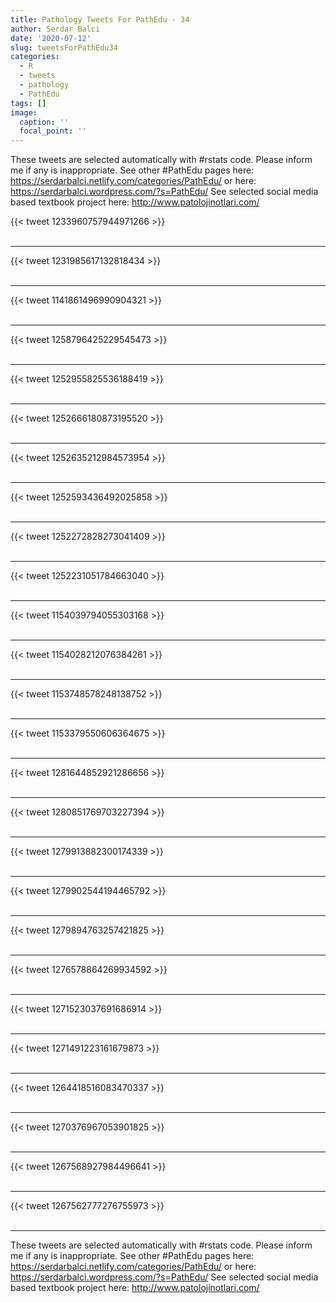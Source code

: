 ```yaml
---
title: Pathology Tweets For PathEdu - 34
author: Serdar Balci
date: '2020-07-12'
slug: tweetsForPathEdu34
categories:
  - R
  - tweets
  - pathology
  - PathEdu
tags: []
image:
  caption: ''
  focal_point: ''
---
```



These tweets are selected automatically with #rstats code. Please inform me if any is inappropriate.
See other #PathEdu pages here: https://serdarbalci.netlify.com/categories/PathEdu/  or here: https://serdarbalci.wordpress.com/?s=PathEdu/ 
See selected social media based textbook project here: http://www.patolojinotlari.com/

{{< tweet 1233960757944971266 >}}
<br>
<br>
<hr>
{{< tweet 1231985617132818434 >}}
<br>
<br>
<hr>
{{< tweet 1141861496990904321 >}}
<br>
<br>
<hr>
{{< tweet 1258796425229545473 >}}
<br>
<br>
<hr>
{{< tweet 1252955825536188419 >}}
<br>
<br>
<hr>
{{< tweet 1252666180873195520 >}}
<br>
<br>
<hr>
{{< tweet 1252635212984573954 >}}
<br>
<br>
<hr>
{{< tweet 1252593436492025858 >}}
<br>
<br>
<hr>
{{< tweet 1252272828273041409 >}}
<br>
<br>
<hr>
{{< tweet 1252231051784663040 >}}
<br>
<br>
<hr>
{{< tweet 1154039794055303168 >}}
<br>
<br>
<hr>
{{< tweet 1154028212076384261 >}}
<br>
<br>
<hr>
{{< tweet 1153748578248138752 >}}
<br>
<br>
<hr>
{{< tweet 1153379550606364675 >}}
<br>
<br>
<hr>
{{< tweet 1281644852921286656 >}}
<br>
<br>
<hr>
{{< tweet 1280851769703227394 >}}
<br>
<br>
<hr>
{{< tweet 1279913882300174339 >}}
<br>
<br>
<hr>
{{< tweet 1279902544194465792 >}}
<br>
<br>
<hr>
{{< tweet 1279894763257421825 >}}
<br>
<br>
<hr>
{{< tweet 1276578864269934592 >}}
<br>
<br>
<hr>
{{< tweet 1271523037691686914 >}}
<br>
<br>
<hr>
{{< tweet 1271491223161679873 >}}
<br>
<br>
<hr>
{{< tweet 1264418516083470337 >}}
<br>
<br>
<hr>
{{< tweet 1270376967053901825 >}}
<br>
<br>
<hr>
{{< tweet 1267568927984496641 >}}
<br>
<br>
<hr>
{{< tweet 1267562777276755973 >}}
<br>
<br>
<hr>


These tweets are selected automatically with #rstats code. Please inform me if any is inappropriate.
See other #PathEdu pages here: https://serdarbalci.netlify.com/categories/PathEdu/  or here: https://serdarbalci.wordpress.com/?s=PathEdu/ 
See selected social media based textbook project here: http://www.patolojinotlari.com/
